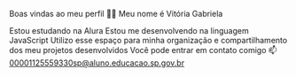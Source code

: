 Boas vindas ao meu perfil 💙💙
Meu nome é Vitória Gabriela 

Estou estudando na Alura
Estou me desenvolvendo na linguagem JavaScript
Utilizo esse espaço para minha organização e compartilhamento dos meu projetos desenvolvidos
Você pode entrar em contato comigo 📫
00001125559330sp@aluno.educacao.sp.gov.br
